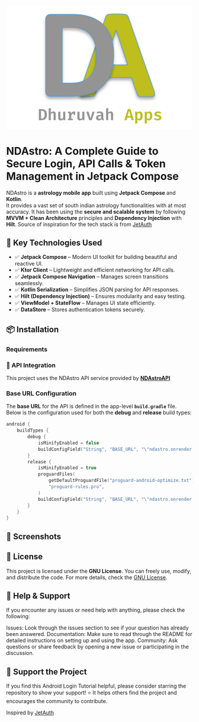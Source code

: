 ![NDAstro](./images/dapps.png)

# NDAstro: A Complete Guide to Secure Login, API Calls & Token Management in Jetpack Compose

NDAstro is a **astrology mobile app** built using **Jetpack Compose** and **Kotlin**.  
It provides a vast set of south indian astrology functionalities with at most accuracy. It has been using the **secure and scalable system** by following **MVVM + Clean Architecture**
principles and **Dependency Injection** with **Hilt**. Source of inspiration for the tech stack is from [JetAuth](https://github.com/probelalkhan/JetAuth)

## 🚀 Key Technologies Used

- ✅ **Jetpack Compose** – Modern UI toolkit for building beautiful and reactive UI.
- ✅ **Ktor Client** – Lightweight and efficient networking for API calls.
- ✅ **Jetpack Compose Navigation** – Manages screen transitions seamlessly.
- ✅ **Kotlin Serialization** – Simplifies JSON parsing for API responses.
- ✅ **Hilt (Dependency Injection)** – Ensures modularity and easy testing.
- ✅ **ViewModel + StateFlow** – Manages UI state efficiently.
- ✅ **DataStore** – Stores authentication tokens securely.

## 📦 Installation

### Requirements

### 🔌 API Integration

This project uses the NDAstro API service provided by **[NDAstroAPI](https://github.com/jaganathanb/ndastro-api)**

### Base URL Configuration

The **base URL** for the API is defined in the app-level **`build.gradle`** file. Below is the
configuration used for both the **debug** and **release** build types:

```kotlin
android {
    buildTypes {
        debug {
            isMinifyEnabled = false
            buildConfigField("String", "BASE_URL", "\"ndastro.onrender.com\"")
        }
        release {
            isMinifyEnabled = true
            proguardFiles(
                getDefaultProguardFile("proguard-android-optimize.txt"),
                "proguard-rules.pro",
            )
            buildConfigField("String", "BASE_URL", "\"ndastro.onrender.com\"")
        }
    }
}
```

## 📸 Screenshots


## 📝 License

This project is licensed under the **GNU License**. You can freely use, modify, and distribute the code. For more details, check the [GNU License](https://opensource.org/licenses/GNU).


## 🤝 Help & Support

If you encounter any issues or need help with anything, please check the following:

Issues: Look through the issues section to see if your question has already been answered.
Documentation: Make sure to read through the README for detailed instructions on setting up and
using the app.
Community: Ask questions or share feedback by opening a new issue or participating in the
discussion.

## 🌟 Support the Project

If you find this Android Login Tutorial helpful, please consider starring the repository to show
your support! ⭐ It helps others find the project and encourages the community to contribute.

Inspired by [JetAuth](https://github.com/probelalkhan/JetAuth)

